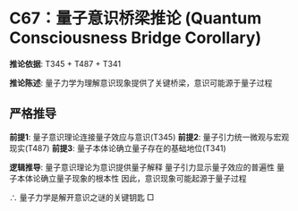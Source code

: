 # C67：量子意识桥梁推论 (Quantum Consciousness Bridge Corollary)

**推论依据**: T345 + T487 + T341

**推论陈述**: 量子力学为理解意识现象提供了关键桥梁，意识可能源于量子过程

## 严格推导

**前提1**: 量子意识理论连接量子效应与意识(T345)
**前提2**: 量子引力统一微观与宏观现实(T487)
**前提3**: 量子本体论确立量子存在的基础地位(T341)

**逻辑推导**:
量子意识理论为意识提供量子解释
量子引力显示量子效应的普遍性
量子本体论确立量子现象的根本性
因此，意识现象可能起源于量子过程

∴ 量子力学是解开意识之谜的关键钥匙 □